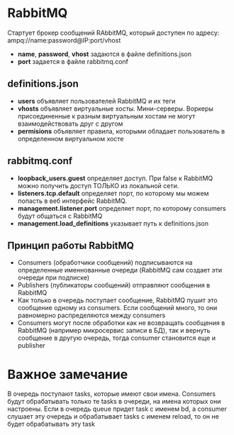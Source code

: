 # RabbitMQ
Стартует брокер сообщений RAbbitMQ, который доступен по адресу: ampq://name:password@IP:port/vhost
- **name**, **password**, **vhost** задаются в файле definitions.json
- **port** задается в файле rabbitmq.conf

## definitions.json
- **users** объявляет пользователей RabbitMQ и их теги
- **vhosts** объявляет виртуальные хосты. Мини-серверы. Воркеры присоединенные к разным виртуальным хостам не могут взаимодействовать друг с другом
- **permisions** объявляет правила, которыми обладает пользователь в определенном виртуальном хосте

## rabbitmq.conf
- **loopback_users.guest** определяет доступ. При false к RabbitMQ можно получить доступ ТОЛЬКО из локальной сети.
- **listeners.tcp.default** определяет порт, по которому мы можем попасть в веб интерфейс RabbitMQ.
- **management.listener.port** определяет порт, по которому consumers будут общаться с RabbitMQ
- **management.load_definitions** указывает путь к definitions.json

## Принцип работы RabbitMQ
- Consumers (обработчики сообщений) подписываются на определенные именнованные очереди (RabbitMQ сам создает эти очереди при подписке)
- Publishers (публикаторы сообщений) отправляют сообщения в RabbitMQ
- Как только в очередь поступает сообщение, RabbitMQ пушит это сообщение одному из consumers. Если сообщений много, то они равномерно распределяются между consumers
- Consumers могут после обработки как не возвращать сообщения в RabbitMQ (например микросервис записи в БД), так и вернуть сообщение в другую очередь, тогда consumer становится еще и publisher

# Важное замечание
В очередь поступают tasks, которые имеют свои имена. Consumers будут обрабатывать только те tasks в очереди, на имена которых они настроены. Если в очередь queue придет task с именем bd, а consumer слушает эту очередь и обрабатывает tasks с именем reload, то он не будет обрабатывать эту task
